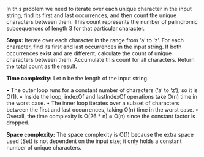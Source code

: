 In this problem we need to iterate over each unique character in the input string, find its first and last occurrences, and then count the unique characters between them. This count represents the number of palindromic subsequences of length 3 for that particular character.

**Steps:**
Iterate over each character in the range from ‘a’ to ‘z’.
For each character, find its first and last occurrences in the input string.
If both occurrences exist and are different, calculate the count of unique characters between them.
Accumulate this count for all characters.
Return the total count as the result.

**Time complexity:**
Let n be the length of the input string.

• The outer loop runs for a constant number of characters (‘a’ to ‘z’), so it is O(1).
• Inside the loop, indexOf and lastIndexOf operations take O(n) time in the worst case.
• The inner loop iterates over a subset of characters between the first and last occurrences, taking O(n) time in the worst case.
• Overall, the time complexity is O(26 * n) ≈ O(n) since the constant factor is dropped.

**Space complexity:**
The space complexity is O(1) because the extra space used (Set) is not dependent on the input size; it only holds a constant number of unique characters.​
